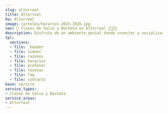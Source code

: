 ```yaml
---
slug: altorreal
title: Altorreal
kw: Altorreal
image: carteles/horarios-2025-2026.jpg
seo: 🪇 Clases de Salsa y Bachata en Altorreal 💃🏻🕺🏻
description: Disfruta de un ambiente genial donde conectar y socializar mientras aprendes a bailar y sudas de alegría en Altorreal. ¡Reserva tu clase hoy!
tpl:
  sections:
  - file: _header
  - file: videos
  - file: razones
  - file: horarios
  - file: profesor
  - file: resenas
  - file: faq
  - file: contacto
base: service
service_types:
- Clases de Salsa y Bachata
service_areas:
- Altorreal
---
```


